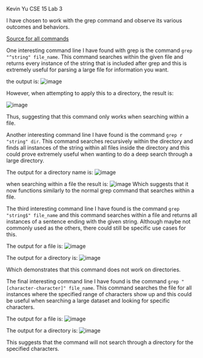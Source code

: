 Kevin Yu
CSE 15
Lab 3


I have chosen to work with the grep command and observe its various outcomes and behaviors.

[Source for all commands](https://www.geeksforgeeks.org/grep-command-in-unixlinux/)

One interesting command line I have found with grep is the command `grep "^string" file_name`. This command searches within the given file and returns every instance of the string that is included after grep and this is extremely useful for parsing a large file for information you want.

the output is: ![image](https://user-images.githubusercontent.com/122575342/218666441-c6d55967-1a0e-4705-9144-793e57e47bb9.png)

However, when attempting to apply this to a directory, the result is:
	
![image](https://user-images.githubusercontent.com/122575342/218667001-c453ebad-3002-4a18-9f30-4f66cf695dc4.png)

Thus, suggesting that this command only works when searching within a file.

Another interesting command line I have found is the command `grep r "string" dir`. This command searches recursively within the directory and finds all instances of the string within all files inside the directory and this could prove extremely useful when wanting to do a deep search through a large directory.
	
The output for a directory name is:
![image](https://user-images.githubusercontent.com/122575342/218668316-19b021c6-c0bd-4fef-bc1a-ffa8eab81a80.png)

when searching within a file the result is:
![image](https://user-images.githubusercontent.com/122575342/218668579-8b8478e1-dca4-43c4-a334-c71194a0f841.png)
Which suggests that it now functions similarly to the normal grep command that searches within a file.
	
The third interesting command line I have found is the command `grep "string$" file_name` and this command searches within a file and returns all instances of a sentence ending with the given string. Although maybe not commonly used as the others, there could still be specific use cases for this.
	
The output for a file is:
![image](https://user-images.githubusercontent.com/122575342/218669855-5bf32cc5-5021-4543-b097-e0278609711d.png)

The output for a directory is:
![image](https://user-images.githubusercontent.com/122575342/218669956-8637670c-c7b1-4c0f-99c5-6f2fd416b52c.png)

Which demonstrates that this command does not work on directories.
	
The final interesting command line I have found is the command `grep "[character-character]" file_name`. This command searches the file for all instances where the specified range of characters show up and this could be useful when searching a large dataset and looking for specific characters.
	
The output for a file is:
![image](https://user-images.githubusercontent.com/122575342/218671309-ecb35bca-9067-47ec-92ce-1b38db9a5aeb.png)

The output for a directory is:
![image](https://user-images.githubusercontent.com/122575342/218671513-1edadf07-b19e-40e7-82de-76d0552bd9df.png)

This suggests that the command will not search through a directory for the specified characters.
